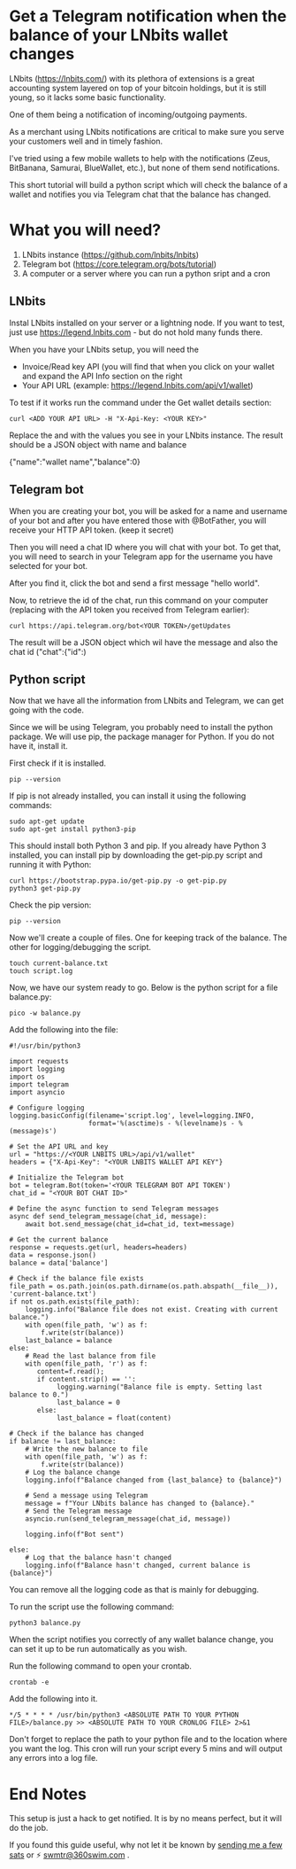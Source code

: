 # Get a Telegram notification when the balance of your LNbits wallet changes
LNbits (https://lnbits.com/) with its plethora of extensions is a great accounting system layered on top of your bitcoin holdings, but it is still young, so it lacks some basic functionality. 

One of them being a notification of incoming/outgoing payments. 

As a merchant using LNbits notifications are critical to make sure you serve your customers well and in timely fashion.

I've tried using a few mobile wallets to help with the notifications (Zeus, BitBanana, Samurai, BlueWallet, etc.), but none of them send notifications.

This short tutorial will build a python script which will check the balance of a wallet and notifies you via Telegram chat that the balance has changed.

# What you will need?

1. LNbits instance (https://github.com/lnbits/lnbits)
2. Telegram bot (https://core.telegram.org/bots/tutorial)
3. A computer or a server where you can run a python sript and a cron

## LNbits

Instal LNbits installed on your server or a lightning node. If you want to test, just use https://legend.lnbits.com - but do not hold many funds there.

When you have your LNbits setup, you will need the 
- Invoice/Read key API (you will find that when you click on your wallet and expand the API Info section on the right
- Your API URL (example: https://legend.lnbits.com/api/v1/wallet)

To test if it works run the command under the Get wallet details section:

```
curl <ADD YOUR API URL> -H "X-Api-Key: <YOUR KEY>" 
```

Replace the <ADD YOUR API URL> and <YOUR KEY> with the values you see in your LNbits instance.
The result should be a JSON object with name and balance

{"name":"wallet name","balance":0}

## Telegram bot

When you are creating your bot, you will be asked for a name and username of your bot and after you have entered those with @BotFather, you will receive your HTTP API token. (keep it secret)

Then you will need a chat ID where you will chat with your bot. To get that, you will need to search in your Telegram app for the username you have selected for your bot. 

After you find it, click the bot and send a first message "hello world". 

Now, to retrieve the id of the chat, run this command on your computer (replacing <YOUR TOKEN> with the API token you received from Telegram earlier):

```
curl https://api.telegram.org/bot<YOUR TOKEN>/getUpdates
```

The result will be a JSON object which wil have the message and also the chat id ("chat":{"id":<SOME NUMBER>) 

## Python script

Now that we have all the information from LNbits and Telegram, we can get going with the code.

Since we will be using Telegram, you probably need to install the python package. We will use pip, the package manager for Python. If you do not have it, install it.

First check if it is installed.

```
pip --version
```

If pip is not already installed, you can install it using the following commands:

```
sudo apt-get update
sudo apt-get install python3-pip
```

This should install both Python 3 and pip. If you already have Python 3 installed, you can install pip by downloading the get-pip.py script and running it with Python:

```
curl https://bootstrap.pypa.io/get-pip.py -o get-pip.py
python3 get-pip.py
```
Check the pip version:

```
pip --version
```
Now we'll create a couple of files. One for keeping track of the balance. The other for logging/debugging the script.
```
touch current-balance.txt
touch script.log
```

Now, we have our system ready to go. Below is the python script for a file balance.py:

```
pico -w balance.py
```
Add the following into the file:
```
#!/usr/bin/python3

import requests
import logging 
import os
import telegram
import asyncio

# Configure logging
logging.basicConfig(filename='script.log', level=logging.INFO,
                    format='%(asctime)s - %(levelname)s - %(message)s')

# Set the API URL and key
url = "https://<YOUR LNBITS URL>/api/v1/wallet"
headers = {"X-Api-Key": "<YOUR LNBITS WALLET API KEY"}

# Initialize the Telegram bot
bot = telegram.Bot(token='<YOUR TELEGRAM BOT API TOKEN')
chat_id = "<YOUR BOT CHAT ID>"

# Define the async function to send Telegram messages
async def send_telegram_message(chat_id, message):
    await bot.send_message(chat_id=chat_id, text=message)

# Get the current balance
response = requests.get(url, headers=headers)
data = response.json()
balance = data['balance']

# Check if the balance file exists
file_path = os.path.join(os.path.dirname(os.path.abspath(__file__)), 'current-balance.txt')
if not os.path.exists(file_path):
    logging.info("Balance file does not exist. Creating with current balance.")
    with open(file_path, 'w') as f:
        f.write(str(balance))
    last_balance = balance
else:
    # Read the last balance from file
    with open(file_path, 'r') as f:
       content=f.read();
       if content.strip() == '':
            logging.warning("Balance file is empty. Setting last balance to 0.")
            last_balance = 0
       else:
            last_balance = float(content)

# Check if the balance has changed
if balance != last_balance:
    # Write the new balance to file
    with open(file_path, 'w') as f:
        f.write(str(balance))
    # Log the balance change
    logging.info(f"Balance changed from {last_balance} to {balance}")

    # Send a message using Telegram
    message = f"Your LNbits balance has changed to {balance}."
    # Send the Telegram message
    asyncio.run(send_telegram_message(chat_id, message))

    logging.info(f"Bot sent")

else:
    # Log that the balance hasn't changed
    logging.info(f"Balance hasn't changed, current balance is {balance}")

```

You can remove all the logging code as that is mainly for debugging.

To run the script use the following command:

```
python3 balance.py
```

When the script notifies you correctly of any wallet balance change, you can set it up to be run automatically as you wish. 

Run the following command to open your crontab.


```
crontab -e
```

Add the following into it.

```
*/5 * * * * /usr/bin/python3 <ABSOLUTE PATH TO YOUR PYTHON FILE>/balance.py >> <ABSOLUTE PATH TO YOUR CRONLOG FILE> 2>&1
```

Don't forget to replace the path to your python file and to the location where you want the log. 
This cron will run your script every 5 mins and will output any errors into a log file.

# End Notes

This setup is just a hack to get notified. It is by no means perfect, but it will do the job.

If you found this guide useful, why not let it be known by [sending me a few sats](https://getalby.com/p/swmtr) or ⚡ swmtr@360swim.com . 
